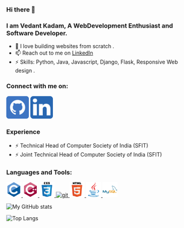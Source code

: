 ### Hi there 👋 
### I am Vedant Kadam, A WebDevelopment Enthusiast and Software Developer.

* 🔭 I love building websites from scratch .
* 📫 Reach out to me on [LinkedIn](https://www.linkedin.com/in/vedant-kadam-412021204/)
* ⚡ Skills:  Python, Java, Javascript, Django, Flask, Responsive Web design .

### Connect with me on:
<a href="https://github.com/vedantkadam"><img src="https://raw.githubusercontent.com/Varun-Patkar/Varun-Patkar/main/github1.png" width="60px" /></a>
<a href="https://www.linkedin.com/in/vedant-kadam-412021204/"><img src="https://raw.githubusercontent.com/Varun-Patkar/Varun-Patkar/main/linkedin.png" width="60px"/></a>


### Experience

* ⚡ Technical Head of Computer Society of India (SFIT)
* ⚡ Joint Technical Head of Computer Society of India (SFIT)


<h3 align="left">Languages and Tools:</h3>
<p align="left"> <a href="https://www.cprogramming.com/" target="_blank"> <img src="https://raw.githubusercontent.com/devicons/devicon/master/icons/c/c-original.svg" alt="c" width="40" height="40"/> </a> <a href="https://www.w3schools.com/cpp/" target="_blank"> <img src="https://raw.githubusercontent.com/devicons/devicon/master/icons/cplusplus/cplusplus-original.svg" alt="cplusplus" width="40" height="40"/> </a> <a href="https://www.w3schools.com/css/" target="_blank"> <img src="https://raw.githubusercontent.com/devicons/devicon/master/icons/css3/css3-original-wordmark.svg" alt="css3" width="40" height="40"/> </a> <a href="https://git-scm.com/" target="_blank"> <img src="https://www.vectorlogo.zone/logos/git-scm/git-scm-icon.svg" alt="git" width="40" height="40"/> </a> <a href="https://www.w3.org/html/" target="_blank"> <img src="https://raw.githubusercontent.com/devicons/devicon/master/icons/html5/html5-original-wordmark.svg" alt="html5" width="40" height="40"/> </a> <a href="https://www.java.com" target="_blank"> <img src="https://raw.githubusercontent.com/devicons/devicon/master/icons/java/java-original.svg" alt="java" width="40" height="40"/> </a> <a href="https://www.mysql.com/" target="_blank"> <img src="https://raw.githubusercontent.com/devicons/devicon/master/icons/mysql/mysql-original-wordmark.svg" alt="mysql" width="40" height="40"/> </a> </p>

![My GitHub stats](https://github-readme-stats.vercel.app/api?username=vedantkadam&show_icons=true&theme=radical)

![Top Langs](https://github-readme-stats.vercel.app/api/top-langs/?username=vedantkadam&theme=tokyonight&langs_count=10&layout=compact)



